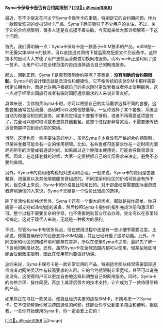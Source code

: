 **Syma卡保号卡是否有合约期限制？[[TG💪+ @esim1088](https://t.me/s/esim1088)]**

最近，有不少朋友在问关于Syma卡保号卡的事情，特别是它的合约期问题。作为一款颇受欢迎的虚拟SIM卡产品，Syma卡确实吸引了不少用户的关注。不过，关于它的合约期限制，很多人还是有点摸不着头脑。今天就来给大家详细解答一下这个问题。

首先，我们得明确一点：Syma卡保号卡是一款基于eSIM技术的产品。eSIM是一种无需实体SIM卡的技术，可以直接通过网络下载运营商配置文件到设备中。这种技术的出现大大方便了用户更换运营商或切换网络服务。而Syma卡正是利用了这一技术，让用户可以在全球范围内自由选择适合自己的网络服务。

那么，回到正题，Syma卡是否有限制合约期呢？答案是：**没有明确的合约期限制**。Syma卡的设计理念就是灵活性和便捷性。它不像传统的实体SIM卡那样需要绑定长期合约，而是允许用户根据自己的需求随时更改套餐或者停止使用服务。这一点对于经常出国旅行或者有临时国际通信需求的人来说非常友好。

具体来说，当你购买Syma卡时，你可以根据自己的实际需求选择不同的套餐。这些套餐通常包括流量、通话时间以及短信数量等。一旦你选择了某个套餐，系统会自动为你激活相应的服务。如果你觉得这个套餐不够用，或者不再需要这项服务了，完全可以随时取消或者更换其他套餐。这整个过程都非常灵活，不需要像传统运营商那样受到合约期的束缚。

当然，这里也有一些需要注意的地方。虽然Syma卡本身没有严格的合约期限制，但某些套餐可能会有一定的使用期限。比如，有些套餐可能要求你在一定时间内消耗完所有的流量或者通话时间。如果超过这个期限未使用完，可能会导致资源浪费。因此，在选择套餐的时候，大家一定要根据自己的实际需求来决定，避免不必要的麻烦。

另外，Syma卡的费用结构也相对透明和合理。一般来说，Syma卡的费用是由套餐费、流量费以及其他增值服务费组成的。不同国家和地区的价格可能会有所不同，但总体上来说，Syma卡的价格是比较亲民的。对于那些经常需要国际漫游或者跨境通信的人来说，Syma卡无疑是一个性价比很高的选择。

除了灵活性和价格优势外，Syma卡还有一个很大的优点，那就是操作简单。你只需要一部支持eSIM功能的设备，然后按照Syma卡提供的指引完成注册和激活即可。整个过程不需要复杂的手续，也不需要跑到营业厅去办理，完全可以在家里轻松搞定。这对于现代人来说，无疑是一种极大的便利。

不过，尽管Syma卡有很多优点，但在使用过程中还是有一些小细节需要注意。比如说，你需要确保你的设备支持eSIM功能，并且已经开启了这项功能。此外，不同国家和地区的网络环境可能存在差异，所以在使用Syma卡之前，最好先了解一下当地的网络状况。还有，虽然Syma卡在全球范围内都可以使用，但某些地区可能会受到政策限制，因此在使用前也要做好功课。

总的来说，Syma卡保号卡是一款非常实用的产品，特别适合那些经常需要国际通信或者对网络灵活性有较高要求的人群。它的合约期限制非常宽松，甚至可以说完全没有，这使得用户可以更加自由地选择和调整自己的网络服务。同时，Syma卡的价格合理、操作简便，再加上其背后强大的技术支持，让它成为了一款值得信赖的产品。

如果你正在寻找一款灵活、便捷且经济实惠的虚拟SIM卡，不妨考虑一下Syma卡。它不仅能帮助你解决跨国通信的问题，还能让你享受到更多自由和便利。相信我，一旦你开始使用Syma卡，你一定会爱上它的！

[[TG💪+ @esim1088](https://t.me/s/esim1088) ![Image](https://i.postimg.cc/4NQfJmqS/Snipaste-2025-05-13-00-14-12.png)]